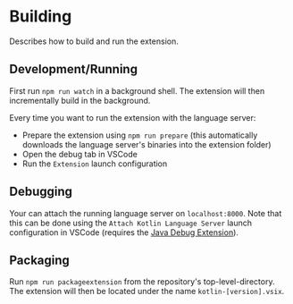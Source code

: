 # Building
Describes how to build and run the extension.

## Development/Running
First run `npm run watch` in a background shell. The extension will then incrementally build in the background.

Every time you want to run the extension with the language server:
* Prepare the extension using `npm run prepare` (this automatically downloads the language server's binaries into the extension folder)
* Open the debug tab in VSCode
* Run the `Extension` launch configuration

## Debugging
Your can attach the running language server on `localhost:8000`. Note that this can be done using the `Attach Kotlin Language Server` launch configuration in VSCode (requires the [Java Debug Extension](https://marketplace.visualstudio.com/items?itemName=vscjava.vscode-java-debug)).

## Packaging
Run `npm run packageextension` from the repository's top-level-directory. The extension will then be located under the name `kotlin-[version].vsix`.
